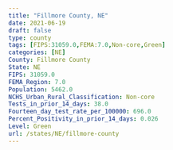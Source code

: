 ```yaml
---
title: "Fillmore County, NE"
date: 2021-06-19
draft: false
type: county
tags: [FIPS:31059.0,FEMA:7.0,Non-core,Green]
categories: [NE]
County: Fillmore County
State: NE
FIPS: 31059.0
FEMA_Region: 7.0
Population: 5462.0
NCHS_Urban_Rural_Classification: Non-core
Tests_in_prior_14_days: 38.0
Fourteen_day_test_rate_per_100000: 696.0
Percent_Positivity_in_prior_14_days: 0.026
Level: Green
url: /states/NE/fillmore-county
---
```



